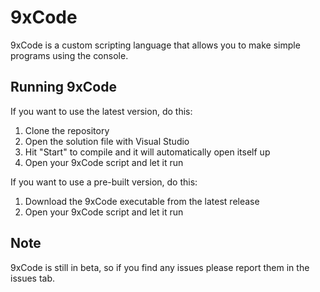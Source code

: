 # 9xCode
9xCode is a custom scripting language that allows you to make simple programs using the console.

## Running 9xCode
If you want to use the latest version, do this:
1. Clone the repository
2. Open the solution file with Visual Studio
3. Hit "Start" to compile and it will automatically open itself up
4. Open your 9xCode script and let it run

If you want to use a pre-built version, do this:
1. Download the 9xCode executable from the latest release
2. Open your 9xCode script and let it run

## Note
9xCode is still in beta, so if you find any issues please report them in the issues tab.
